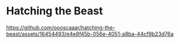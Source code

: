 # Hatching the Beast




https://github.com/oooscaaar/hatching-the-beast/assets/16454493/e4e8f45b-056e-4051-a8ba-44cf9b23d76a

